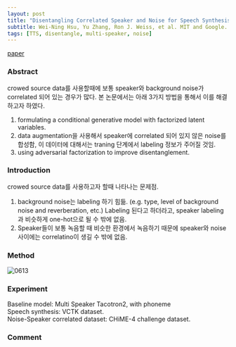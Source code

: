 ```yaml
---
layout: post
title: "Disentangling Correlated Speaker and Noise for Speech Synthesis via Data Augmentation and Adversarial Factorization"
subtitle: Wei-Ning Hsu, Yu Zhang, Ron J. Weiss, et al. MIT and Google. ICASSP 2019.
tags: [TTS, disentangle, multi-speaker, noise]
---
```

[paper](https://openreview.net/pdf?id=Bkg9ZeBB37)

### Abstract
crowed source data를 사용할때에 보통 speaker와 background noise가 correlated 되어 있는 경우가 많다. 본 논문에서는 아래 3가지 방법을 통해서 이를 해결하고자 하였다.
1. formulating a conditional generative model with factorized latent variables.
2. data augmentation을 사용해서 speaker에 correlated 되어 있지 않은 noise를 합성함, 이 데이터에 대해서는 traning 단계에서 labeling 정보가 주어질 것임.
3. using adversarial factorization to improve disentanglement.

### Introduction
crowed source data를 사용하고자 할때 나타나는 문제점.
1. background noise는 labeling 하기 힘듦. (e.g. type, level of background noise and reverberation, etc.) Labeling 된다고 하더라고, speaker labeling과 비슷하게 one-hot으로 될 수 밖에 없음.
2. Speaker들이 보통 녹음할 때 비슷한 환경에서 녹음하기 때문에 speaker와 noise 사이에는 correlatino이 생길 수 밖에 없음.

### Method
![0613](https://user-images.githubusercontent.com/27397032/59400982-267fbe80-8dd4-11e9-82c6-8c793d2c4717.PNG)

### Experiment
Baseline model: Multi Speaker Tacotron2, with phoneme  
Speech synthesis: VCTK dataset.  
Noise-Speaker correlated dataset: CHiME-4 challenge dataset.  

### Comment
